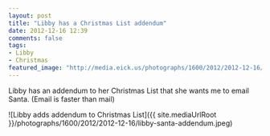 ```yaml
---
layout: post
title: "Libby has a Christmas List addendum"
date: 2012-12-16 12:39
comments: false
tags: 
- Libby
- Christmas
featured_image: "http://media.eick.us/photographs/1600/2012/2012-12-16/libby-santa-addendum.jpeg"
---
```

Libby has an addendum to her Christmas List that she wants me to email Santa. (Email is faster than mail)

![Libby adds addendum to Christmas List]({{ site.mediaUrlRoot }}/photographs/1600/2012/2012-12-16/libby-santa-addendum.jpeg)


